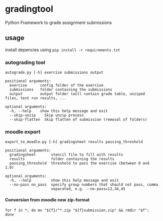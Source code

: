 # gradingtool
Python Framework to grade assignment submissions

## usage

install depencies using ``pip install -r requirements.txt``

### autograding tool
    autograde.py [-h] exercise submissions output

    positional arguments:
      exercise		config folder of the exercise
      submissions	folder containing the submissions
      output		output folder (will contain grade table, unziped files, test run results, ...

    optional arguments:
      -h, --help	show this help message and exit
      --skip-unzip    Skip unzip process
      --skip-flatten  Skip flatten of submission (removal of folders)


### moodle export
    export_to_moodle.py [-h] gradingsheet results passing_threshold

    positional arguments:
      gradingsheet       stencil file to fill with results
      results            folder containing the results
      passing_threshold  threshold to pass the exercise (between 0 and 1.0)

    optional arguments:
      -h, --help         show this help message and exit
      --no-pass no_pass  specify group numbers that should not pass, comma
                         separated, e.g. --no-pass=12,34,45



#### Conversion from moodle new zip-format

```
for f in *; do mv "${f}/"*.zip "${f}submission.zip" && rmdir "$f"; done
```
